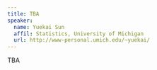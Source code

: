 ```yaml
---
title: TBA
speaker:
  name: Yuekai Sun
  affil: Statistics, University of Michigan
  url: http://www-personal.umich.edu/~yuekai/
---
```


TBA
